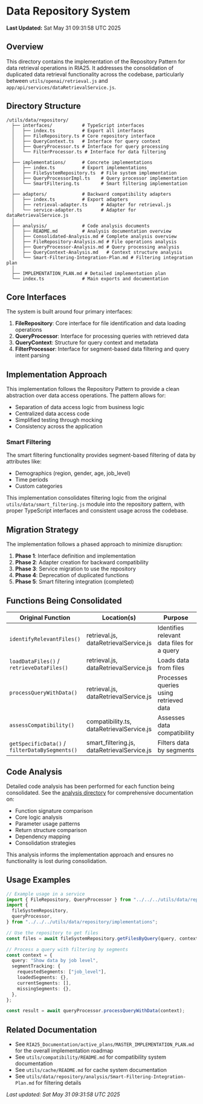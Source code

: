 # Data Repository System

**Last Updated:** Sat May 31 09:31:58 UTC 2025

## Overview

This directory contains the implementation of the Repository Pattern for data retrieval operations in RIA25. It addresses the consolidation of duplicated data retrieval functionality across the codebase, particularly between `utils/openai/retrieval.js` and `app/api/services/dataRetrievalService.js`.

## Directory Structure

```
/utils/data/repository/
  ├── interfaces/           # TypeScript interfaces
  │   ├── index.ts          # Export all interfaces
  │   ├── FileRepository.ts # Core repository interface
  │   ├── QueryContext.ts   # Interface for query context
  │   ├── QueryProcessor.ts # Interface for query processing
  │   └── FilterProcessor.ts # Interface for data filtering
  │
  ├── implementations/      # Concrete implementations
  │   ├── index.ts          # Export implementations
  │   ├── FileSystemRepository.ts  # File system implementation
  │   ├── QueryProcessorImpl.ts    # Query processor implementation
  │   └── SmartFiltering.ts        # Smart filtering implementation
  │
  ├── adapters/             # Backward compatibility adapters
  │   ├── index.ts          # Export adapters
  │   ├── retrieval-adapter.ts     # Adapter for retrieval.js
  │   └── service-adapter.ts       # Adapter for dataRetrievalService.js
  │
  ├── analysis/             # Code analysis documents
  │   ├── README.md         # Analysis documentation overview
  │   ├── Consolidated-Analysis.md # Complete analysis overview
  │   ├── FileRepository-Analysis.md # File operations analysis
  │   ├── QueryProcessor-Analysis.md # Query processing analysis
  │   ├── QueryContext-Analysis.md   # Context structure analysis
  │   └── Smart-Filtering-Integration-Plan.md # Filtering integration plan
  │
  ├── IMPLEMENTATION_PLAN.md # Detailed implementation plan
  └── index.ts              # Main exports and documentation
```

## Core Interfaces

The system is built around four primary interfaces:

1. **FileRepository**: Core interface for file identification and data loading operations
2. **QueryProcessor**: Interface for processing queries with retrieved data
3. **QueryContext**: Structure for query context and metadata
4. **FilterProcessor**: Interface for segment-based data filtering and query intent parsing

## Implementation Approach

This implementation follows the Repository Pattern to provide a clean abstraction over data access operations. The pattern allows for:

- Separation of data access logic from business logic
- Centralized data access code
- Simplified testing through mocking
- Consistency across the application

### Smart Filtering

The smart filtering functionality provides segment-based filtering of data by attributes like:

- Demographics (region, gender, age, job_level)
- Time periods
- Custom categories

This implementation consolidates filtering logic from the original `utils/data/smart_filtering.js` module into the repository pattern, with proper TypeScript interfaces and consistent usage across the codebase.

## Migration Strategy

The implementation follows a phased approach to minimize disruption:

1. **Phase 1**: Interface definition and implementation
2. **Phase 2**: Adapter creation for backward compatibility
3. **Phase 3**: Service migration to use the repository
4. **Phase 4**: Deprecation of duplicated functions
5. **Phase 5**: Smart filtering integration (completed)

## Functions Being Consolidated

| Original Function                              | Location(s)                                 | Purpose                                    |
| ---------------------------------------------- | ------------------------------------------- | ------------------------------------------ |
| `identifyRelevantFiles()`                      | retrieval.js, dataRetrievalService.js       | Identifies relevant data files for a query |
| `loadDataFiles()` / `retrieveDataFiles()`      | retrieval.js, dataRetrievalService.js       | Loads data from files                      |
| `processQueryWithData()`                       | retrieval.js, dataRetrievalService.js       | Processes queries using retrieved data     |
| `assessCompatibility()`                        | compatibility.ts, dataRetrievalService.js   | Assesses data compatibility                |
| `getSpecificData()` / `filterDataBySegments()` | smart_filtering.js, dataRetrievalService.js | Filters data by segments                   |

## Code Analysis

Detailed code analysis has been performed for each function being consolidated. See the [analysis directory](./analysis) for comprehensive documentation on:

- Function signature comparison
- Core logic analysis
- Parameter usage patterns
- Return structure comparison
- Dependency mapping
- Consolidation strategies

This analysis informs the implementation approach and ensures no functionality is lost during consolidation.

## Usage Examples

```typescript
// Example usage in a service
import { FileRepository, QueryProcessor } from "../../../utils/data/repository";
import {
  fileSystemRepository,
  queryProcessor,
} from "../../../utils/data/repository/implementations";

// Use the repository to get files
const files = await fileSystemRepository.getFilesByQuery(query, context);

// Process a query with filtering by segments
const context = {
  query: "Show data by job level",
  segmentTracking: {
    requestedSegments: ["job_level"],
    loadedSegments: {},
    currentSegments: [],
    missingSegments: {},
  },
};

const result = await queryProcessor.processQueryWithData(context);
```

## Related Documentation

- See `RIA25_Documentation/active_plans/MASTER_IMPLEMENTATION_PLAN.md` for the overall implementation roadmap
- See `utils/compatibility/README.md` for compatibility system documentation
- See `utils/cache/README.md` for cache system documentation
- See `utils/data/repository/analysis/Smart-Filtering-Integration-Plan.md` for filtering details

_Last updated: Sat May 31 09:31:58 UTC 2025_
